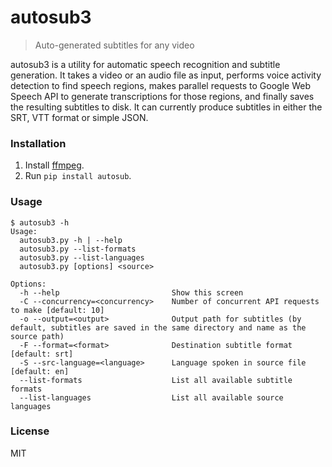 # autosub3

> Auto-generated subtitles for any video

autosub3 is a utility for automatic speech recognition and subtitle generation. It takes a video or an audio file as input, performs voice activity detection to find speech regions, makes parallel requests to Google Web Speech API to generate transcriptions for those regions, and finally saves the resulting subtitles to disk. It can currently produce subtitles in either the SRT, VTT format or simple JSON.

### Installation

1. Install [ffmpeg](https://www.ffmpeg.org/).
2. Run `pip install autosub`.

### Usage

```
$ autosub3 -h
Usage:
  autosub3.py -h | --help
  autosub3.py --list-formats
  autosub3.py --list-languages
  autosub3.py [options] <source>

Options:
  -h --help                         Show this screen
  -C --concurrency=<concurrency>    Number of concurrent API requests to make [default: 10]
  -o --output=<output>              Output path for subtitles (by default, subtitles are saved in the same directory and name as the source path)
  -F --format=<format>              Destination subtitle format [default: srt]
  -S --src-language=<language>      Language spoken in source file [default: en]
  --list-formats                    List all available subtitle formats
  --list-languages                  List all available source languages
```

### License

MIT
